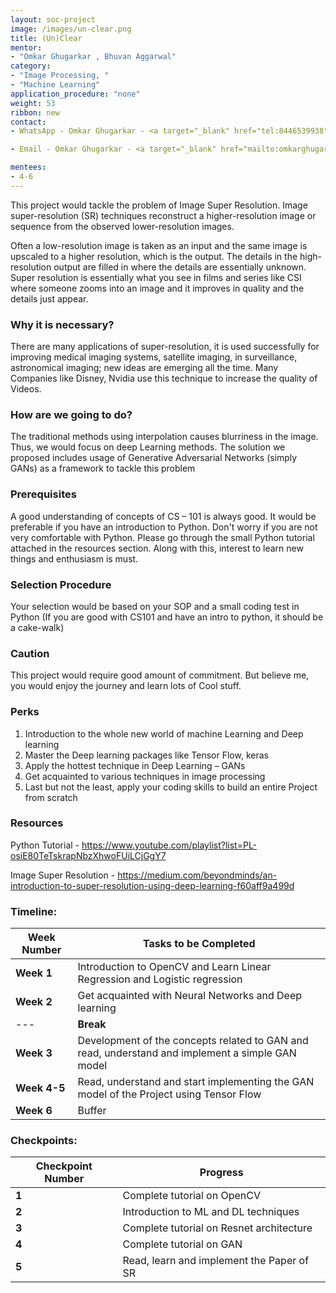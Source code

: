 ```yaml
---
layout: soc-project
image: /images/un-clear.png
title: (Un)Clear
mentor:
- "Omkar Ghugarkar , Bhuvan Aggarwal"
category:
- "Image Processing, "
- "Machine Learning"
application_procedure: "none"
weight: 53
ribbon: new
contact:
- WhatsApp - Omkar Ghugarkar - <a target="_blank" href="tel:8446539938">8446539938</a> ,Bhuvan Aggarwal - <a target="_blank" href="tel:9878960462">9878960462</a>

- Email - Omkar Ghugarkar - <a target="_blank" href="mailto:omkarghugark7@gmail.com ">omkarghugark7@gmail.com </a>, Bhuvan Aggarwal - <a target="_blank" href="mailto:bhuvanaggarwal9@gmail.com">bhuvanaggarwal9@gmail.com</a>

mentees:
- 4-6
---
```


This project would tackle the problem of Image Super Resolution. Image super-resolution (SR) techniques reconstruct a higher-resolution image or sequence from the observed lower-resolution images.

<!--break-->

Often a low-resolution image is taken as an input and the same image is upscaled to a higher resolution, which is the output. The details in the high-resolution output are filled in where the details are essentially unknown. Super resolution is essentially what you see in films and series like CSI where someone zooms into an image and it improves in quality and the details just appear.

<!--break-->

### Why it is necessary?

There are many applications of super-resolution, it is used successfully for improving medical imaging systems, satellite imaging, in surveillance, astronomical imaging; new ideas are emerging all the time. Many Companies like Disney, Nvidia use this technique to increase the quality of Videos.

### How are we going to do?

The traditional methods using interpolation causes blurriness in the image. Thus, we would focus on deep Learning methods. The solution we proposed includes usage of Generative Adversarial Networks (simply GANs) as a framework to tackle this problem

### Prerequisites

A good understanding of concepts of CS – 101 is always good. It would be preferable if you have an introduction to Python. Don't worry if you are not very comfortable with Python. Please go through the small Python tutorial attached in the resources section. Along with this, interest to learn new things and enthusiasm is must. 

### Selection Procedure

Your selection would be based on your SOP and a small coding test in Python (If you are good with CS101 and have an intro to python, it should be a cake-walk) 

### Caution

This project would require good amount of commitment. But believe me, you would enjoy the journey and learn lots of Cool stuff.

### Perks

1.	Introduction to the whole new world of machine Learning and Deep learning
2.	Master the Deep learning packages like Tensor Flow, keras
3.	Apply the hottest technique in Deep Learning – GANs
4.	Get acquainted to various techniques in image processing
5.	Last but not the least, apply your coding skills to build an entire Project from scratch  

### Resources

Python Tutorial - 
https://www.youtube.com/playlist?list=PL-osiE80TeTskrapNbzXhwoFUiLCjGgY7

Image Super Resolution - 
https://medium.com/beyondminds/an-introduction-to-super-resolution-using-deep-learning-f60aff9a499d

<!--break-->

### Timeline:
<!--break-->

|Week Number  	| Tasks to be Completed|
|--- 			| --- | 
|**Week 1** 	|Introduction to OpenCV and Learn Linear Regression and Logistic regression|
|**Week 2** 	|Get acquainted with Neural Networks and Deep learning|
|---			|**Break**|
|**Week 3** 	|Development of the concepts related to GAN and read, understand and implement a simple GAN model|
|**Week 4-5** 	|Read, understand and start implementing the GAN model of the Project using Tensor Flow|
|**Week 6** 	|Buffer|

### Checkpoints:
<!--break-->

|Checkpoint Number  | Progress|
|--- | --- | 
|**1** |Complete tutorial on OpenCV|
|**2** |Introduction to ML and DL techniques|
|**3** |Complete tutorial on Resnet architecture|
|**4** |Complete tutorial on GAN|
|**5** |Read, learn and implement the Paper of SR|
